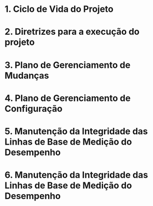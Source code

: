 # 1. Ciclo de Vida do Projeto


# 2. Diretrizes para a execução do projeto


# 3. Plano de Gerenciamento de Mudanças


# 4. Plano de Gerenciamento de Configuração


# 5. Manutenção da Integridade das Linhas de Base de Medição do Desempenho


# 6. Manutenção da Integridade das Linhas de Base de Medição do Desempenho
